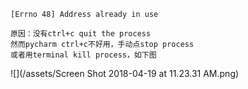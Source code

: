 

```
[Errno 48] Address already in use

原因：没有ctrl+c quit the process
然而pycharm ctrl+c不好用，手动点stop process
或者用terminal kill process，如下图
```

![](/assets/Screen Shot 2018-04-19 at 11.23.31 AM.png)




